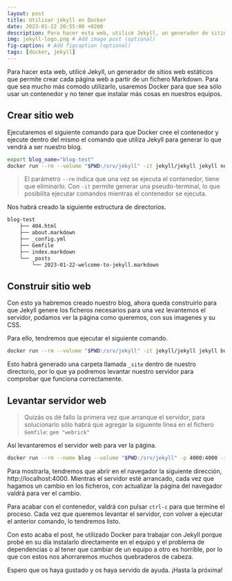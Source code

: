 ```yaml
---
layout: post
title: Utilizar jekyll en Docker
date: 2023-01-22 20:55:00 +0200
description: Para hacer esta web, utilicé Jekyll, un generador de sitios web estáticos que permite crear cada página web a partir de un fichero Markdown.
img: jekyll-logo.png # Add image post (optional)
fig-caption: # Add figcaption (optional)
tags: [docker, jekyll]
---
```


Para hacer esta web, utilicé Jekyll, un generador de sitios web estáticos que permite crear cada página web a partir de un fichero Markdown. Para que sea mucho más comodo utilizarlo, usaremos Docker para que sea sólo usar un contenedor y no tener que instalar más cosas en nuestros equipos.

## Crear sitio web

Ejecutaremos el siguiente comando para que Docker cree el contenedor y ejecute dentro del mismo el comando que utiliza Jekyll para generar lo que vendrá a ser nuestro blog.

```bash
export blog_name="blog-test"
docker run --rm --volume "$PWD:/srv/jekyll" -it jekyll/jekyll jekyll new $blog_name && cd $blog_name
```
> El parámetro `--rm` indica que una vez se ejecuta el contenedor, tiene que eliminarlo. Con `-it` permite generar una pseudo-terminal, lo que posibilita ejecutar comandos mientras el contenedor se ejecuta.

Nos habrá creado la siguiente estructura de directorios.

```bash
blog-test
    ├── 404.html
    ├── about.markdown
    ├── _config.yml
    ├── Gemfile
    ├── index.markdown
    └── _posts
        └── 2023-01-22-welcome-to-jekyll.markdown
```

## Construir sitio web

Con esto ya habremos creado nuestro blog, ahora queda construirlo para que Jekyll genere los ficheros necesarios para una vez levantemos el servidor, podamos ver la página como queremos, con sus imagenes y su CSS.

Para ello, tendremos que ejecutar el siguiente comando.

```bash
docker run --rm --volume "$PWD:/srv/jekyll" -it jekyll/jekyll jekyll build
```

Esto habrá generado una carpeta llamada `_site` dentro de nuestro directorio, por lo que ya podremos levantar nuestro servidor para comprobar que funciona correctamente.

## Levantar servidor web

> Quizás os dé fallo la primera vez que arranque el servidor, para solucionarlo sólo habrá que agregar la siguiente línea en el fichero `Gemfile`: `gem "webrick"`

Así levantaremos el servidor web para ver la página.

```bash
docker run --rm --name blog --volume "$PWD:/srv/jekyll" -p 4000:4000 -it jekyll/jekyll jekyll serve
```

Para mostrarla, tendremos que abrir en el navegador la siguiente dirección, http://localhost:4000. Mientras el servidor esté arrancado, cada vez que hagamos un cambio en los ficheros, con actualizar la página del navegador valdrá para ver el cambio.

Para acabar con el contenedor, valdrá con pulsar `ctrl-c` para que termine el proceso. Cada vez que queremos levantar el servidor, con volver a ejecutar el anterior comando, lo tendremos listo.

Con esto acaba el post, he utilizado Docker para trabajar con Jekyll porque probé en su día instalarlo directamente en el equipo y el problema de dependencias o al tener que cambiar de un equipo a otro es horrible, por lo que con estos nos ahorraremos muchos quebraderos de cabeza.

Espero que os haya gustado y os haya servido de ayuda. ¡Hasta la próxima!
